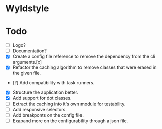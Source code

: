 # Wyldstyle

# Todo
- [ ] Logo?
- [ ] Documentation?
- [x] Create a config file reference to remove the dependency from the cli arguments.[x]
- [x] Refactor the caching algorithm to remove classes that were erased in the given file.
- [?] Add compatibility with task runners.
- [x] Structure the application better.
- [x] Add support for dot classes.
- [ ] Extract the caching into it's own module for testability.
- [ ] Add responsive selectors.
- [ ] Add breakponts on the config file.
- [ ] Exapand more on the configurability through a json file.
